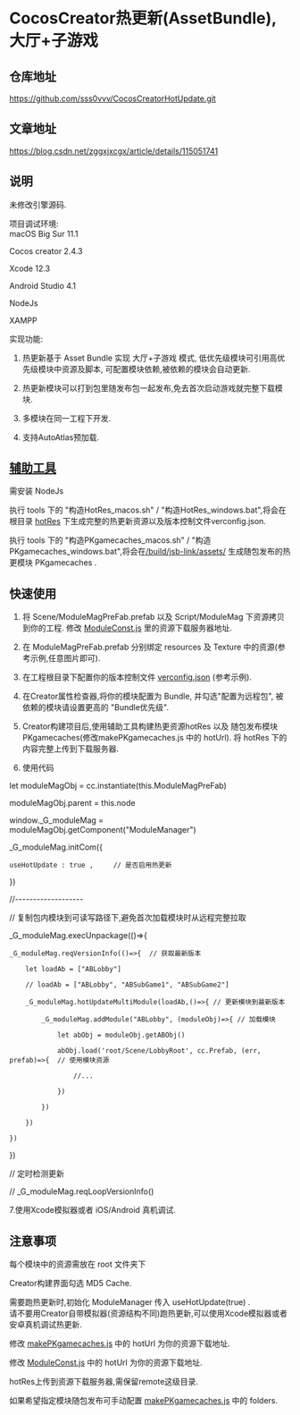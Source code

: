 



CocosCreator热更新(AssetBundle),大厅+子游戏
========

仓库地址
---------
https://github.com/sss0vvv/CocosCreatorHotUpdate.git

文章地址
---------
https://blog.csdn.net/zggxjxcgx/article/details/115051741


说明
--------
未修改引擎源码.

项目调试环境:  
macOS Big Sur 11.1

Cocos creator 2.4.3 

Xcode 12.3

Android Studio 4.1

NodeJs

XAMPP


实现功能:
1. 热更新基于 Asset Bundle 实现 大厅+子游戏 模式,
   低优先级模块可引用高优先级模块中资源及脚本,
   可配置模块依赖,被依赖的模块会自动更新.

2. 热更新模块可以打到包里随发布包一起发布,免去首次启动游戏就完整下载模块.

3. 多模块在同一工程下开发.

4. 支持AutoAtlas预加载.



[辅助工具](https://github.com/sss0vvv/CocosCreatorHotUpdate/tree/master/tools)
--------
需安装 NodeJs

执行 tools 下的 "构造HotRes_macos.sh" / "构造HotRes_windows.bat",将会在根目录 [hotRes](https://github.com/sss0vvv/CocosCreatorHotUpdate/tree/master/hotRes) 下生成完整的热更新资源以及版本控制文件verconfig.json.

执行 tools 下的 "构造PKgamecaches_macos.sh" / "构造PKgamecaches_windows.bat",将会在[/build/jsb-link/assets/](https://github.com/sss0vvv/CocosCreatorHotUpdate/tree/master/build/jsb-link/assets)
生成随包发布的热更模块 PKgamecaches .



快速使用
--------
1. 将 Scene/ModuleMagPreFab.prefab 以及 Script/ModuleMag 下资源拷贝到你的工程.
   修改 [ModuleConst.js](https://github.com/sss0vvv/CocosCreatorHotUpdate/blob/master/assets/Script/ModuleMag/ModuleConst.js) 里的资源下载服务器地址.

2. 在 ModuleMagPreFab.prefab 分别绑定 resources 及 Texture 中的资源(参考示例,任意图片即可).

3. 在工程根目录下配置你的版本控制文件 [verconfig.json](https://github.com/sss0vvv/CocosCreatorHotUpdate/blob/master/verconfig.json) (参考示例).

4. 在Creator属性检查器,将你的模块配置为 Bundle, 并勾选"配置为远程包", 被依赖的模块请设置更高的 "Bundle优先级".

5. Creator构建项目后,使用辅助工具构建热更资源hotRes 以及 随包发布模块PKgamecaches(修改makePKgamecaches.js 中的 hotUrl). 
	将 hotRes 下的内容完整上传到下载服务器.

6. 使用代码

let moduleMagObj    = cc.instantiate(this.ModuleMagPreFab)

moduleMagObj.parent = this.node  

window._G_moduleMag = moduleMagObj.getComponent("ModuleManager")  

_G_moduleMag.initCom({

    useHotUpdate : true ,     // 是否启用热更新 
    
}) 

//-------------------

// 复制包内模块到可读写路径下,避免首次加载模块时从远程完整拉取

_G_moduleMag.execUnpackage(()=>{

    _G_moduleMag.reqVersionInfo(()=>{  // 获取最新版本
    
        let loadAb = ["ABLobby"]
	
        // loadAb = ["ABLobby", "ABSubGame1", "ABSubGame2"]
	
        _G_moduleMag.hotUpdateMultiModule(loadAb,()=>{ // 更新模块到最新版本
	
            _G_moduleMag.addModule("ABLobby", (moduleObj)=>{ // 加载模块
	    
                let abObj = moduleObj.getABObj()
		
                abObj.load('root/Scene/LobbyRoot', cc.Prefab, (err, prefab)=>{  // 使用模块资源 
		
    				//...
				
                }) 
		
            })
	    
        })
	
    })
    
})


// 定时检测更新

// _G_moduleMag.reqLoopVersionInfo()

7.使用Xcode模拟器或者 iOS/Android 真机调试.



注意事项
-------
每个模块中的资源需放在 root 文件夹下

Creator构建界面勾选 MD5 Cache.

需要跑热更新时,初始化 ModuleManager 传入 useHotUpdate(true) .  
请不要用Creator自带模拟器(资源结构不同)跑热更新,可以使用Xcode模拟器或者安卓真机调试热更新.

修改 [makePKgamecaches.js](https://github.com/sss0vvv/CocosCreatorHotUpdate/blob/master/tools/makePKgamecaches.js) 中的 hotUrl 为你的资源下载地址.

修改 [ModuleConst.js](https://github.com/sss0vvv/CocosCreatorHotUpdate/blob/master/assets/Script/ModuleMag/ModuleConst.js) 中的 hotUrl 为你的资源下载地址.

hotRes上传到资源下载服务器,需保留remote这级目录.

如果希望指定模块随包发布可手动配置 [makePKgamecaches.js](https://github.com/sss0vvv/CocosCreatorHotUpdate/blob/master/tools/makePKgamecaches.js) 中的 folders.


